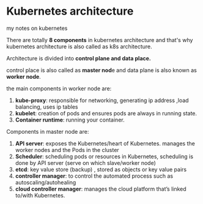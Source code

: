 # Kubernetes architecture
my notes on kubernetes


There are totally **8 components** in kubernetes architecture and that's why kubernetes architecture is also called as k8s architecture.

Architecture is divided into **control plane and data place.**

control place is also called as **master nod**e and data plane is also known as **worker node**.

the main components in worker node are:
  1. **kube-proxy**: responsible for networking, generating ip address ,load balancing, uses ip tables
  2. **kubelet**: creation of pods and ensures pods are always in running state.
  3. **Container runtime**: running your container.

Components in master node are:
  1. **API server**: exposes the Kubernetes/heart of Kubernetes.
                     manages the worker nodes and the Pods in the cluster
  3. **Scheduler**: scheduling pods or resources in Kubernetes, scheduling is done by API server (serve on which slave/worker node)
  4. **etcd**: key value store (backup) , stored as objects or key value pairs
  5. **controller manager**: to control the automated process such as autoscaling/autohealing
  6. **cloud controller manager**: manages the cloud platform that’s linked to/with Kubernetes.

